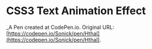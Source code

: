 # CSS3 Text Animation Effect
 _A Pen created at CodePen.io. Original URL: [https://codepen.io/Sonick/pen/HthaI](https://codepen.io/Sonick/pen/HthaI).

 